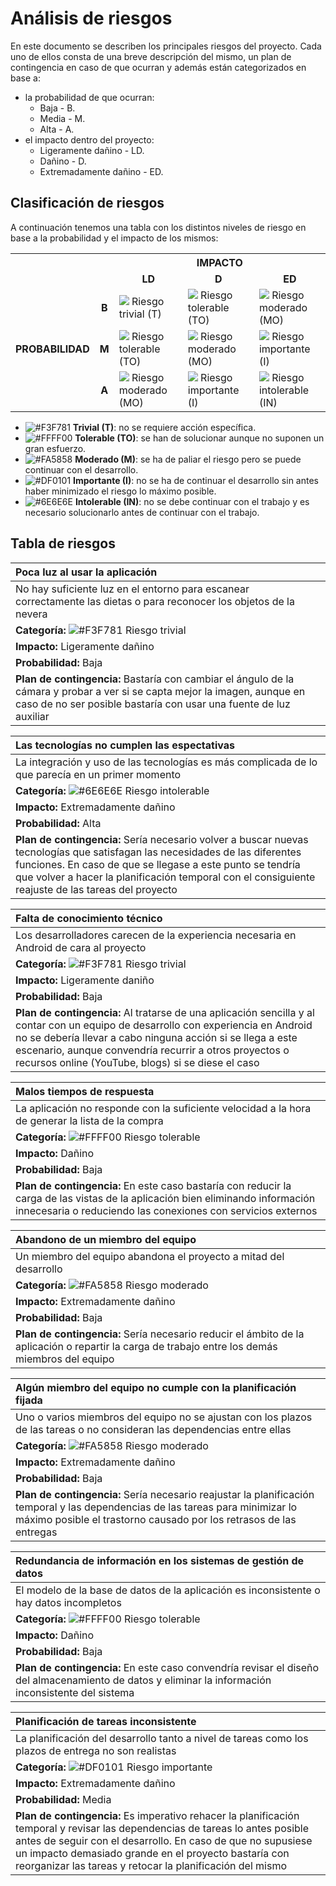 # Análisis de riesgos

En este documento se describen los principales riesgos del proyecto. Cada uno de ellos consta de una breve descripción del mismo, un plan de contingencia en caso de que ocurran y además están categorizados en base a:
- la probabilidad de que ocurran:
  - Baja - B.
  - Media - M.
  - Alta - A.
- el impacto dentro del proyecto:
  - Ligeramente dañino - LD.
  - Dañino - D.
  - Extremadamente dañino - ED.

## Clasificación de riesgos

A continuación tenemos una tabla con los distintos niveles de riesgo en base a la probabilidad y el impacto de los mismos:

<center>
<table>
  <tr>
    <th colspan="2" rowspan="2"></th>
    <th colspan="3"><b>IMPACTO</b></th>
  </tr>
  <tr>
    <td align="center"><b>LD</b></td>
    <td align="center"><b>D</b></td>
    <td align="center"><b>ED</b></td>
  </tr>
  <tr>
    <td rowspan="3"><b>PROBABILIDAD</b></td>
    <td align="center"><b>B</b></td>
    <td><img src=https://placehold.it/15/F3F781/000000?text=+> Riesgo trivial (T)</td>
    <td><img src=https://placehold.it/15/FFFF00/000000?text=+> Riesgo tolerable (TO)</td>
    <td><img src=https://placehold.it/15/FA5858/000000?text=+> Riesgo moderado (MO)</td>
  </tr>
  <tr>
    <td align="center"><b>M</b></td>
    <td><img src=https://placehold.it/15/FFFF00/000000?text=+> Riesgo tolerable (TO)</td>
    <td><img src=https://placehold.it/15/FA5858/000000?text=+> Riesgo moderado (MO)</td>
    <td><img src=https://placehold.it/15/DF0101/000000?text=+> Riesgo importante (I)</td>
  </tr>
  <tr>
    <td align="center"><b>A</b></td>
    <td><img src=https://placehold.it/15/FA5858/000000?text=+> Riesgo moderado (MO)</td>
    <td><img src=https://placehold.it/15/DF0101/000000?text=+> Riesgo importante (I)</td>
    <td><img src=https://placehold.it/15/6E6E6E/000000?text=+> Riesgo intolerable (IN)</td>
  </tr>
</table>
</center>

- ![#F3F781](https://placehold.it/15/F3F781/000000?text=+) **Trivial (T)**: no se requiere acción específica.
- ![#FFFF00](https://placehold.it/15/FFFF00/000000?text=+) **Tolerable (TO)**: se han de solucionar aunque no suponen un gran esfuerzo.
- ![#FA5858](https://placehold.it/15/FA5858/000000?text=+) **Moderado (M)**: se ha de paliar el riesgo pero se puede continuar con el desarrollo.
- ![#DF0101](https://placehold.it/15/DF0101/000000?text=+) **Importante (I)**: no se ha de continuar el desarrollo sin antes haber minimizado el riesgo lo máximo posible.
- ![#6E6E6E](https://placehold.it/15/6E6E6E/000000?text=+) **Intolerable (IN)**: no se debe continuar con el trabajo y es necesario solucionarlo antes de continuar con el trabajo.

## Tabla de riesgos

| **Poca luz al usar la aplicación** |
| :------------- |
| No hay suficiente luz en el entorno para escanear correctamente las dietas o para reconocer los objetos de la nevera | 
| **Categoría:** ![#F3F781](https://placehold.it/15/F3F781/000000?text=+) Riesgo trivial|
| **Impacto:** Ligeramente dañino|
| **Probabilidad:** Baja |
| **Plan de contingencia:** Bastaría con cambiar el ángulo de la cámara y probar a ver si se capta mejor la imagen, aunque en caso de no ser posible bastaría con usar una fuente de luz auxiliar|

| **Las tecnologías no cumplen las espectativas** |
| :------------- |
| La integración y uso de las tecnologías es más complicada de lo que parecía en un primer momento | 
| **Categoría:** ![#6E6E6E](https://placehold.it/15/6E6E6E/000000?text=+) Riesgo intolerable|
| **Impacto:** Extremadamente dañino |
| **Probabilidad:** Alta |
| **Plan de contingencia:** Sería necesario volver a buscar nuevas tecnologías que satisfagan las necesidades de las diferentes funciones. En caso de que se llegase a este punto se tendría que volver a hacer la planificación temporal con el consiguiente reajuste de las tareas del proyecto |

| **Falta de conocimiento técnico** |
| :------------- |
| Los desarrolladores carecen de la experiencia necesaria en Android de cara al proyecto | 
| **Categoría:** ![#F3F781](https://placehold.it/15/F3F781/000000?text=+) Riesgo trivial|
| **Impacto:** Ligeramente daniño |
| **Probabilidad:** Baja |
| **Plan de contingencia:** Al tratarse de una aplicación sencilla y al contar con un equipo de desarrollo con experiencia en Android no se debería llevar a cabo ninguna acción si se llega a este escenario, aunque convendría recurrir a otros proyectos o recursos online (YouTube, blogs) si se diese el caso|

| **Malos tiempos de respuesta** |
| :------------- |
| La aplicación no responde con la suficiente velocidad a la hora de generar la lista de la compra | 
| **Categoría:** ![#FFFF00](https://placehold.it/15/FFFF00/000000?text=+) Riesgo tolerable |
| **Impacto:** Dañino|
| **Probabilidad:** Baja|
| **Plan de contingencia:** En este caso bastaría con reducir la carga de las vistas de la aplicación bien eliminando información innecesaria o reduciendo las conexiones con servicios externos|

| **Abandono de un miembro del equipo** |
| :------------- |
| Un miembro del equipo abandona el proyecto a mitad del desarrollo | 
| **Categoría:** ![#FA5858](https://placehold.it/15/FA5858/000000?text=+) Riesgo moderado |
| **Impacto:** Extremadamente dañino |
| **Probabilidad:** Baja |
| **Plan de contingencia:** Sería necesario reducir el ámbito de la aplicación o repartir la carga de trabajo entre los demás miembros del equipo|

| **Algún miembro del equipo no cumple con la planificación fijada** |
| :------------- |
| Uno o varios miembros del equipo no se ajustan con los plazos de las tareas o no consideran las dependencias entre ellas | 
| **Categoría:** ![#FA5858](https://placehold.it/15/FA5858/000000?text=+) Riesgo moderado |
| **Impacto:** Extremadamente dañino|
| **Probabilidad:** Baja|
| **Plan de contingencia:** Sería necesario reajustar la planificación temporal y las dependencias de las tareas para minimizar lo máximo posible el trastorno causado por los retrasos de las entregas|

| **Redundancia de información en los sistemas de gestión de datos** |
| :------------- |
| El modelo de la base de datos de la aplicación es inconsistente o hay datos incompletos | 
| **Categoría:** ![#FFFF00](https://placehold.it/15/FFFF00/000000?text=+) Riesgo tolerable |
| **Impacto:** Dañino|
| **Probabilidad:** Baja|
| **Plan de contingencia:** En este caso convendría revisar el diseño del almacenamiento de datos y eliminar la información inconsistente del sistema|

| **Planificación de tareas inconsistente** |
| :------------- |
| La planificación del desarrollo tanto a nivel de tareas como los plazos de entrega no son realistas | 
| **Categoría:** ![#DF0101](https://placehold.it/15/DF0101/000000?text=+) Riesgo importante|
| **Impacto:** Extremadamente dañino |
| **Probabilidad:** Media |
| **Plan de contingencia:** Es imperativo rehacer la planificación temporal y revisar las dependencias de tareas lo antes posible antes de seguir con el desarrollo. En caso de que no supusiese un impacto demasiado grande en el proyecto bastaría con reorganizar las tareas y retocar la planificación del mismo|
